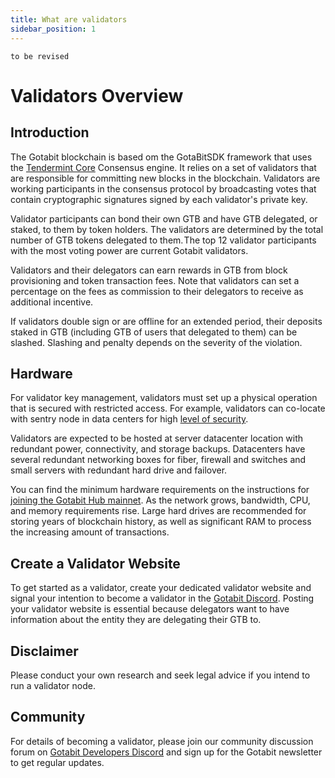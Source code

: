 ```yaml
---
title: What are validators
sidebar_position: 1
---
```

`to be revised`

# Validators Overview

##  Introduction

The Gotabit blockchain is based om the GotaBitSDK framework that uses the [Tendermint Core](https://github.com/tendermint/tendermint/tree/master/docs/introduction) Consensus engine. It relies on a set of validators that are responsible for committing new blocks in the blockchain. Validators are working participants in the consensus protocol by broadcasting votes that contain cryptographic signatures signed by each validator's private key.

Validator participants can bond their own GTB and have GTB delegated, or staked, to them by token holders. The validators are determined by the total number of GTB tokens delegated to them. The top 12 validator participants with the most voting power are current Gotabit validators.

Validators and their delegators can earn rewards in GTB from block provisioning and token transaction fees. Note that validators can set a percentage on the fees as commission to their delegators to receive as additional incentive. 

If validators double sign or are offline for an extended period, their deposits staked in GTB (including GTB of users that delegated to them) can be slashed. Slashing and penalty depends on the severity of the violation.

##  Hardware

For validator key management, validators must set up a physical operation that is secured with restricted access. For example, validators can co-locate with sentry node in data centers for high [level of security](https://www.eescorporation.com/data-center-security-levels/).

Validators are expected to be hosted at server datacenter location with redundant power, connectivity, and storage backups. Datacenters have several redundant networking boxes for fiber, firewall and switches and small servers with redundant hard drive and failover.

You can find the minimum hardware requirements on the instructions for [joining the Gotabit Hub mainnet](/docs/node/network/main.md). As the network grows, bandwidth, CPU, and memory requirements rise. Large hard drives are recommended for storing years of blockchain history, as well as significant RAM to process the increasing amount of transactions.

##  Create a Validator Website

To get started as a validator, create your dedicated validator website and signal your intention to become a validator in the [Gotabit Discord](https://discord.gg/gotabit). Posting your validator website is essential because delegators want to have information about the entity they are delegating their GTB to.

##  Disclaimer

Please conduct your own research and seek legal advice if you intend to run a validator node.

##  Community

For details of becoming a validator, please join our community discussion forum on [Gotabit Developers Discord](https://discord.gg/gotabit) and sign up for the Gotabit newsletter to get regular updates.
